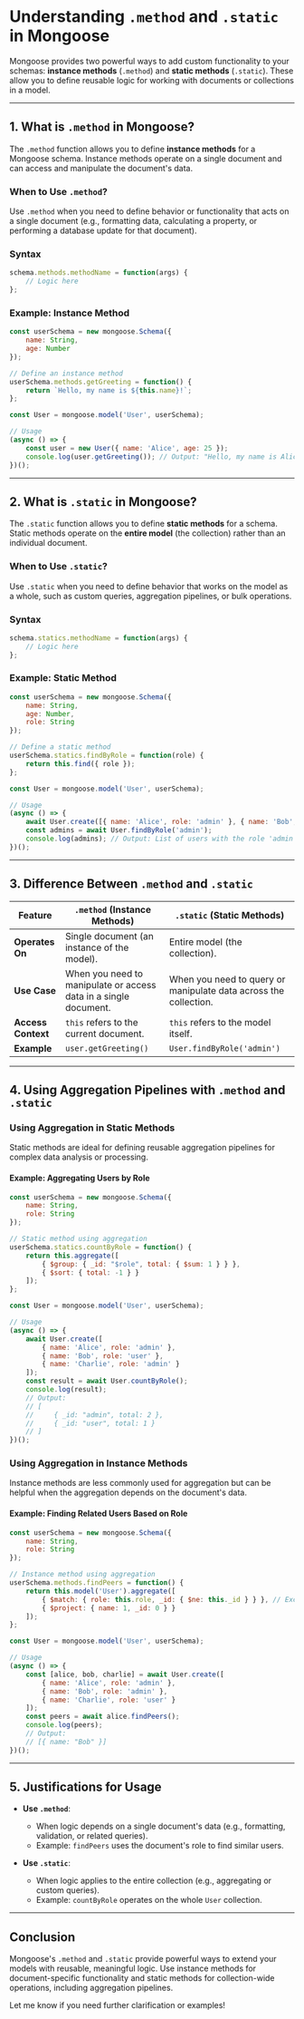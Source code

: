 
# Understanding `.method` and `.static` in Mongoose

Mongoose provides two powerful ways to add custom functionality to your schemas: **instance methods** (`.method`) and **static methods** (`.static`). These allow you to define reusable logic for working with documents or collections in a model.

---

## **1. What is `.method` in Mongoose?**

The `.method` function allows you to define **instance methods** for a Mongoose schema. Instance methods operate on a single document and can access and manipulate the document's data.

### **When to Use `.method`?**
Use `.method` when you need to define behavior or functionality that acts on a single document (e.g., formatting data, calculating a property, or performing a database update for that document).

### **Syntax**
```javascript
schema.methods.methodName = function(args) {
    // Logic here
};
```

### **Example: Instance Method**
```javascript
const userSchema = new mongoose.Schema({
    name: String,
    age: Number
});

// Define an instance method
userSchema.methods.getGreeting = function() {
    return `Hello, my name is ${this.name}!`;
};

const User = mongoose.model('User', userSchema);

// Usage
(async () => {
    const user = new User({ name: 'Alice', age: 25 });
    console.log(user.getGreeting()); // Output: "Hello, my name is Alice!"
})();
```

---

## **2. What is `.static` in Mongoose?**

The `.static` function allows you to define **static methods** for a schema. Static methods operate on the **entire model** (the collection) rather than an individual document.

### **When to Use `.static`?**
Use `.static` when you need to define behavior that works on the model as a whole, such as custom queries, aggregation pipelines, or bulk operations.

### **Syntax**
```javascript
schema.statics.methodName = function(args) {
    // Logic here
};
```

### **Example: Static Method**
```javascript
const userSchema = new mongoose.Schema({
    name: String,
    age: Number,
    role: String
});

// Define a static method
userSchema.statics.findByRole = function(role) {
    return this.find({ role });
};

const User = mongoose.model('User', userSchema);

// Usage
(async () => {
    await User.create([{ name: 'Alice', role: 'admin' }, { name: 'Bob', role: 'user' }]);
    const admins = await User.findByRole('admin');
    console.log(admins); // Output: List of users with the role 'admin'
})();
```

---

## **3. Difference Between `.method` and `.static`**

| **Feature**         | **`.method` (Instance Methods)**                        | **`.static` (Static Methods)**                 |
|----------------------|---------------------------------------------------------|-----------------------------------------------|
| **Operates On**      | Single document (an instance of the model).             | Entire model (the collection).                |
| **Use Case**         | When you need to manipulate or access data in a single document. | When you need to query or manipulate data across the collection. |
| **Access Context**   | `this` refers to the current document.                  | `this` refers to the model itself.            |
| **Example**          | `user.getGreeting()`                                    | `User.findByRole('admin')`                    |

---

## **4. Using Aggregation Pipelines with `.method` and `.static`**

### **Using Aggregation in Static Methods**
Static methods are ideal for defining reusable aggregation pipelines for complex data analysis or processing.

#### Example: Aggregating Users by Role
```javascript
const userSchema = new mongoose.Schema({
    name: String,
    role: String
});

// Static method using aggregation
userSchema.statics.countByRole = function() {
    return this.aggregate([
        { $group: { _id: "$role", total: { $sum: 1 } } },
        { $sort: { total: -1 } }
    ]);
};

const User = mongoose.model('User', userSchema);

// Usage
(async () => {
    await User.create([
        { name: 'Alice', role: 'admin' },
        { name: 'Bob', role: 'user' },
        { name: 'Charlie', role: 'admin' }
    ]);
    const result = await User.countByRole();
    console.log(result); 
    // Output:
    // [
    //     { _id: "admin", total: 2 },
    //     { _id: "user", total: 1 }
    // ]
})();
```

### **Using Aggregation in Instance Methods**
Instance methods are less commonly used for aggregation but can be helpful when the aggregation depends on the document's data.

#### Example: Finding Related Users Based on Role
```javascript
const userSchema = new mongoose.Schema({
    name: String,
    role: String
});

// Instance method using aggregation
userSchema.methods.findPeers = function() {
    return this.model('User').aggregate([
        { $match: { role: this.role, _id: { $ne: this._id } } }, // Exclude the current user
        { $project: { name: 1, _id: 0 } }
    ]);
};

const User = mongoose.model('User', userSchema);

// Usage
(async () => {
    const [alice, bob, charlie] = await User.create([
        { name: 'Alice', role: 'admin' },
        { name: 'Bob', role: 'admin' },
        { name: 'Charlie', role: 'user' }
    ]);
    const peers = await alice.findPeers();
    console.log(peers);
    // Output:
    // [{ name: "Bob" }]
})();
```

---

## **5. Justifications for Usage**

- **Use `.method`**:
  - When logic depends on a single document's data (e.g., formatting, validation, or related queries).
  - Example: `findPeers` uses the document's role to find similar users.
  
- **Use `.static`**:
  - When logic applies to the entire collection (e.g., aggregating or custom queries).
  - Example: `countByRole` operates on the whole `User` collection.

---

## **Conclusion**
Mongoose's `.method` and `.static` provide powerful ways to extend your models with reusable, meaningful logic. Use instance methods for document-specific functionality and static methods for collection-wide operations, including aggregation pipelines.

Let me know if you need further clarification or examples!


